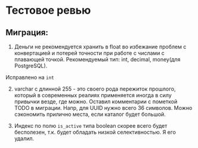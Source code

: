 # Тестовое ревью

## Миграция:

1. Деньги не рекомендуется хранить в float во избежание проблем с конвертацией 
и потерей точности при работе с числами с плавающей точкой. Рекомендуемый тип: int, decimal, money(для PostgreSQL).

Исправлено на `int`

2. varchar с длинной 255 - это своего рода пережиток прошлого, который в современных реалиях применяется иногда 
в силу привычки везде, где можно. Оставил комментарии с пометкой TODO в миграции. Напр, для UUID нужно всего 36 символов.
Можно сэкономить прилично места, если каталог будет большой. 

3. Индекс по полю `is_active` типа boolean скорее всего будет бесполезен, т.к. будет обладать низкой селективностью. 
Я его удалил.

